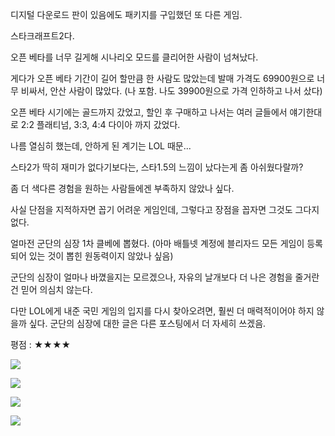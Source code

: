 디지털 다운로드 판이 있음에도 패키지를 구입했던 또 다른 게임.

스타크래프트2다.

오픈 베타를 너무 길게해 시나리오 모드를 클리어한 사람이 넘쳐났다.

게다가 오픈 베타 기간이 길어 할만큼 한 사람도 많았는데 발매 가격도 69900원으로 너무 비싸서, 안산 사람이 많았다. (나 포함. 나도 39900원으로 가격 인하하고 나서 샀다)

오픈 베타 시기에는 골드까지 갔었고, 할인 후 구매하고 나서는 여러 글들에서 얘기한대로 2:2 플래티넘, 3:3, 4:4 다이아 까지 갔었다.

나름 열심히 했는데, 안하게 된 계기는 LOL 때문...

스타2가 딱히 재미가 없다기보다는, 스타1.5의 느낌이 났다는게 좀 아쉬웠다랄까?

좀 더 색다른 경험을 원하는 사람들에겐 부족하지 않았나 싶다.

사실 단점을 지적하자면 꼽기 어려운 게임인데, 그렇다고 장점을 꼽자면 그것도 그다지 없다.

얼마전 군단의 심장 1차 클베에 뽑혔다. (아마 배틀넷 계정에 블리자드 모든 게임이 등록되어 있는 것이 뽑힌 원동력이지 않았나 싶음) 

군단의 심장이 얼마나 바꼈을지는 모르겠으나, 자유의 날개보다 더 나은 경험을 줄거란건 믿어 의심치 않는다.

다만 LOL에게 내준 국민 게임의 입지를 다시 찾아오려면, 훨씬 더 매력적이어야 하지 않을까 싶다. 군단의 심장에 대한 글은 다른 포스팅에서 더 자세히 쓰겠음.

평점 : ★★★★

![](./0.jpg)

![](./1.jpg)

![](./2.jpg)

![](./3.jpg)
